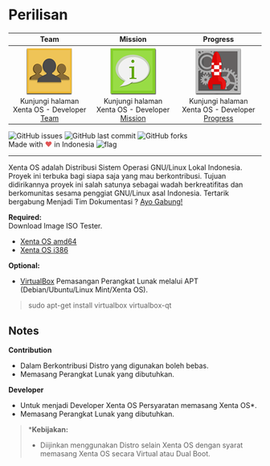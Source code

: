 # Perilisan
|**Team**|**Mission**|**Progress**|
|:---:|:---:|:---:|
|![Team](https://raw.githubusercontent.com/xentaos/xenta-x-icons/master/build/Xenta-X/apps/96/config-users.png)<br>Kunjungi halaman Xenta OS - Developer [Team](http://www.xentaos.com/p/team.html)|![Mission](https://raw.githubusercontent.com/xentaos/xenta-x-icons/master/build/Xenta-X/apps/96/cs-details.png)<br>Kunjungi halaman Xenta OS - Developer [Mission](http://www.xentaos.com/p/mission.html)|![Progress](https://raw.githubusercontent.com/xentaos/xenta-x-icons/master/build/Xenta-X/apps/96/cs-startup-programs.png)<br>Kunjungi halaman Xenta OS - Developer [Progress](http://www.xentaos.com/p/progress.html)|

![GitHub issues](https://img.shields.io/github/issues/xentaoslinux/perilisan.svg)
![GitHub last commit](https://img.shields.io/github/last-commit/xentaoslinux/perilisan.svg)
![GitHub forks](https://img.shields.io/github/forks/xentaoslinux/perilisan.svg?style=social)  
Made with <span style="color: #e25555;">&#9829;</span> in Indonesia ![flag](http://www.flags-and-anthems.com/images/flags/i/flag-indonesia-wehende-flagge-12x18.gif)

---
Xenta OS adalah Distribusi Sistem Operasi GNU/Linux Lokal Indonesia. Proyek ini terbuka bagi siapa saja yang mau berkontribusi. Tujuan didirikannya proyek ini salah satunya sebagai wadah berkreatifitas dan berkomunitas sesama penggiat GNU/Linux asal Indonesia. Tertarik bergabung Menjadi Tim Dokumentasi ? [Ayo Gabung!](http://www.xentaos.com/p/join.html)

**Required:**  
Download Image ISO Tester.
 * [Xenta OS amd64](tester/amd64/README.md)
 * [Xenta OS i386](tester/i386/README.md)

**Optional:**  
 * [VirtualBox](https://www.virtualbox.org/)
Pemasangan Perangkat Lunak melalui APT (Debian/Ubuntu/Linux Mint/Xenta OS).  
> sudo apt-get install virtualbox virtualbox-qt

## Notes
**Contribution**
 * Dalam Berkontribusi Distro yang digunakan boleh bebas.
 * Memasang Perangkat Lunak yang dibutuhkan.

**Developer**
 * Untuk menjadi Developer Xenta OS Persyaratan memasang Xenta OS*.
 * Memasang Perangkat Lunak yang dibutuhkan.
> ***Kebijakan:**  
>  * Diijinkan menggunakan Distro selain Xenta OS dengan syarat memasang Xenta OS secara Virtual atau Dual Boot.
